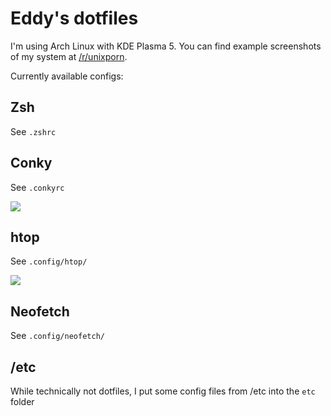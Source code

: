 # Eddy's dotfiles

I'm using Arch Linux with KDE Plasma 5. You can find example screenshots of my system at [/r/unixporn](https://www.reddit.com/r/unixporn/comments/a8r98x/kde_my_first_try/).

Currently available configs:

## Zsh

See `.zshrc`

## Conky

See `.conkyrc`

![](https://i.imgur.com/uo47FKN.png)

## htop

See `.config/htop/`

![](https://i.imgur.com/xW16OUG.png)

## Neofetch

See `.config/neofetch/`

## /etc

While technically not dotfiles, I put some config files from /etc into the `etc` folder
